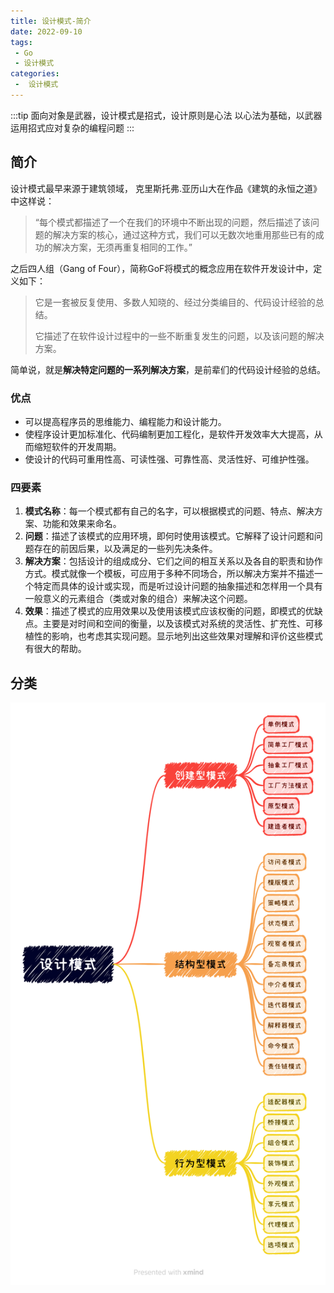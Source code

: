 ```yaml
---
title: 设计模式-简介
date: 2022-09-10
tags:
 - Go
 - 设计模式
categories:
 -  设计模式
---
```


:::tip
面向对象是武器，设计模式是招式，设计原则是心法
以心法为基础，以武器运用招式应对复杂的编程问题
:::

<!-- more -->

## 简介

设计模式最早来源于建筑领域，
克里斯托弗.亚历山大在作品《建筑的永恒之道》中这样说：
>“每个模式都描述了一个在我们的环境中不断出现的问题，然后描述了该问题的解决方案的核心，通过这种方式，我们可以无数次地重用那些已有的成功的解决方案，无须再重复相同的工作。”

之后四人组（Gang of Four），简称GoF将模式的概念应用在软件开发设计中，定义如下：
>
> 它是一套被反复使用、多数人知晓的、经过分类编目的、代码设计经验的总结。
>
> 它描述了在软件设计过程中的一些不断重复发生的问题，以及该问题的解决方案。

简单说，就是**解决特定问题的一系列解决方案**，是前辈们的代码设计经验的总结。

### 优点

- 可以提高程序员的思维能力、编程能力和设计能力。
- 使程序设计更加标准化、代码编制更加工程化，是软件开发效率大大提高，从而缩短软件的开发周期。
- 使设计的代码可重用性高、可读性强、可靠性高、灵活性好、可维护性强。

### 四要素

1. **模式名称**：每一个模式都有自己的名字，可以根据模式的问题、特点、解决方案、功能和效果来命名。
2. **问题**：描述了该模式的应用环境，即何时使用该模式。它解释了设计问题和问题存在的前因后果，以及满足的一些列先决条件。
3. **解决方案**：包括设计的组成成分、它们之间的相互关系以及各自的职责和协作方式。模式就像一个模板，可应用于多种不同场合，所以解决方案并不描述一个特定而具体的设计或实现，而是听过设计问题的抽象描述和怎样用一个具有一般意义的元素组合（类或对象的组合）来解决这个问题。
4. **效果**：描述了模式的应用效果以及使用该模式应该权衡的问题，即模式的优缺点。主要是对时间和空间的衡量，以及该模式对系统的灵活性、扩充性、可移植性的影响，也考虑其实现问题。显示地列出这些效果对理解和评价这些模式有很大的帮助。


## 分类

![分类](./images/design-pattern.png)
